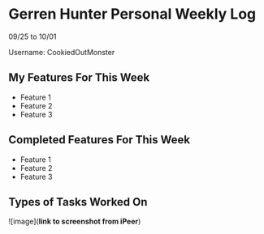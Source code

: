# Gerren Hunter Personal Weekly Log

09/25 to 10/01

Username: CookiedOutMonster

## My Features For This Week

- Feature 1
- Feature 2
- Feature 3

## Completed Features For This Week

- Feature 1
- Feature 2
- Feature 3

## Types of Tasks Worked On

![image](**link to screenshot from iPeer**)

